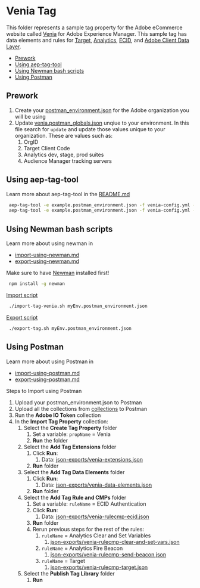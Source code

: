 # Venia Tag
This folder represents a sample tag property for the Adobe eCommerce website called [Venia](https://github.com/adobe/aem-cif-guides-venia) for Adobe Experience Manager. This sample tag has data elements and rules for [Target](https://exchange.adobe.com/apps/ec/102722/adobe-target-v2-launch-extension), [Analytics](#), [ECID](https://exchange.adobe.com/apps/ec/100160/adobe-experience-cloud-id-launch-extension), and [Adobe Client Data Layer](https://exchange.adobe.com/apps/ec/104231).

<!-- START doctoc generated TOC please keep comment here to allow auto update -->
<!-- DON'T EDIT THIS SECTION, INSTEAD RE-RUN doctoc TO UPDATE -->

- [Prework](#prework)
- [Using aep-tag-tool](#using-aep-tag-tool)
- [Using Newman bash scripts](#using-newman-bash-scripts)
- [Using Postman](#using-postman)

<!-- END doctoc generated TOC please keep comment here to allow auto update -->

## Prework
1. Create your [postman_environment.json](../../docs/environment.md) for the Adobe organization you will be using
2. Update [venia.postman_globals.json](venia.postman-globals.json) unqiue to your environment. In this file search for `update` and update those values unique to your organization. These are values such as:
   1. OrgID
   2. Target Client Code
   3. Analytics dev, stage, prod suites
   4. Audience Manager tracking servers

## Using aep-tag-tool
Learn more about aep-tag-tool in the [README.md](../../README.md)

```bash
 aep-tag-tool -e example.postman_environment.json -f venia-config.yml --import
 aep-tag-tool -e example.postman_environment.json -f venia-config.yml --export
```


## Using Newman bash scripts

Learn more about using newman in
 * [import-using-newman.md](../../docs/import-using-newman.md)
 * [export-using-newman.md](../../docs/export-using-newman.md)

Make sure to have [Newman](https://www.npmjs.com/package/newman) installed first!
```bash
 npm install -g newman
```

[Import script](import-tag-venia.sh)
```bash
 ./import-tag-venia.sh myEnv.postman_environment.json
```

[Export script](../../docs/examples/export-tag.sh)
```bash
 ./export-tag.sh myEnv.postman_environment.json
```

## Using Postman
Learn more about using Postman in
 * [import-using-postman.md](../../docs/import-using-postman.md)
 * [export-using-postman.md](../../docs/export-using-postman.md)

Steps to Import using Postman

1. Upload your postman_environment.json to Postman
2. Upload all the collections from [collections](../../collections/) to Postman
3. Run the **Adobe IO Token** collection
4. In the **Import Tag Property** collection:
   1. Select the **Create Tag Property** folder
      1. Set a variable: `propName` = Venia
      2. **Run** the folder
   2. Select the **Add Tag Extensions** folder
      1. Click **Run**:
         1. Data: [json-exports/venia-extensions.json](json-exports/venia-extensions.json)
      2. **Run** folder
   3. Select the **Add Tag Data Elements** folder
      1. Click **Run**:
         1. Data: [json-exports/venia-data-elements.json](json-exports/venia-data-elements.json)
      2. **Run** folder
   4. Select the **Add Tag Rule and CMPs** folder
      1. Set a variable: `ruleName` = ECID Authentication
      2. Click **Run**:
         1. Data: [json-exports/venia-rulecmp-ecid.json](json-exports/venia-rulecmp-ecid.json)
      3. **Run** folder
      4. Rerun previous steps for the rest of the rules:
         1. `ruleName` = Analytics Clear and Set Variables
            1. [json-exports/venia-rulecmp-clear-and-set-vars.json](json-exports/venia-rulecmp-clear-and-set-vars.json)
         2. `ruleName` = Analytics Fire Beacon
            1. [json-exports/venia-rulecmp-send-beacon.json](json-exports/venia-rulecmp-send-beacon.json)
         3. `ruleName` = Target
            1. [json-exports/venia-rulecmp-target.json](json-exports/venia-rulecmp-target.json)
   5. Select the **Publish Tag Library** folder
      1. **Run**
